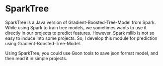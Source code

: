 # SparkTree
SparkTree is a Java version of Gradient-Boosted-Tree-Model from Spark. While using Spark to train tree models, we sometimes wants to use it directly in our projects to predict features. However, Spark mllib is not so easy to induce into some projects. So, I develop this module for prediction using Gradient-Boosted-Tree-Model.

Using SparkTree, you could use Gson tools to save json format model, and then read it in simple projects.